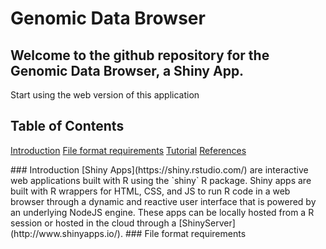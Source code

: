# Genomic Data Browser

## Welcome to the github repository for the Genomic Data Browser, a Shiny App. 
Start using the web version of this application 

## Table of Contents
[Introduction](#intro)
[File format requirements](#fileFormat)
[Tutorial](#tutorial)
[References](#references)

<a name="intro"/>
### Introduction
[Shiny Apps](https://shiny.rstudio.com/) are interactive web applications built with R using the `shiny` R package. Shiny apps are built with R wrappers for HTML, CSS, and JS to run R code in a web browser through a dynamic and reactive user interface that is powered by an underlying NodeJS engine. These apps can be locally hosted from a R session or hosted in the cloud through a [ShinyServer](http://www.shinyapps.io/).

<a name="fileFormat"/>
### File format requirements
